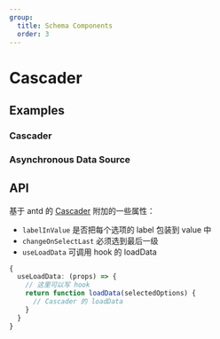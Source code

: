 ```yaml
---
group:
  title: Schema Components
  order: 3
---
```


# Cascader

## Examples

### Cascader

<code src="./demos/demo1.tsx"></code>

### Asynchronous Data Source

<code src="./demos/demo2.tsx"></code>

## API

基于 antd 的 [Cascader](https://ant.design/components/cascader/#API) 附加的一些属性：

- `labelInValue` 是否把每个选项的 label 包装到 value 中
- `changeOnSelectLast` 必须选到最后一级
- `useLoadData` 可调用 hook 的 loadData

```ts
{
  useLoadData: (props) => {
    // 这里可以写 hook
    return function loadData(selectedOptions) {
      // Cascader 的 loadData
    }
  }
}
```
